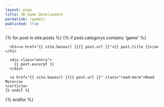 ```yaml
---
layout: page
title: 3D Game Development
permalink: /games/
published: true
---
```


<div class="posts">
  {% for post in site.posts %}
    {% if post.categorys contains 'game' %}
    <article class="post">
 
      <h1><a href="{{ site.baseurl }}{{ post.url }}">{{ post.title }}</a></h1>
 
      <div class="entry">
        {{ post.excerpt }}
      </div>
 
      <a href="{{ site.baseurl }}{{ post.url }}" class="read-more">Read More</a>
    </article>
    {% endif %}
  {% endfor %}
</div>